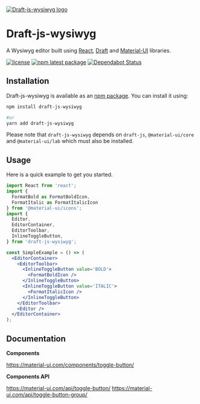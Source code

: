 <div>
  <a href='https://draft-js-wysiwyg.com'>
    <img src='https://draft-js-wysiwyg.com/static/logo.png' alt='Draft-js-wysiwyg logo' />
  </a>
  <h1>Draft-js-wysiwyg</h1>
</div>

A Wysiwyg editor built using [React](https://reactjs.org/), [Draft](https://draftjs.org/) and [Material-UI](https://material-ui.com/) libraries.

[![license](https://img.shields.io/badge/license-MIT-blue.svg)](https://github.com/romainleduc/draft-js-wysiwyg/blob/master/LICENSE)
[![npm latest package](https://img.shields.io/npm/v/draft-js-wysiwyg/latest.svg)](https://www.npmjs.com/package/draft-js-wysiwyg)
[![Dependabot Status](https://api.dependabot.com/badges/status?host=github&repo=romainleduc/draft-js-wysiwyg)](https://dependabot.com)

## Installation

Draft-js-wysiwyg is available as an [npm package](https://www.npmjs.com/package/draft-js-wysiwyg). You can install it using:

```sh
npm install draft-js-wysiwyg

#or
yarn add draft-js-wysiwyg
```

Please note that `draft-js-wysiwyg` depends on `draft-js`, `@material-ui/core` and `@material-ui/lab` which must also be installed.

## Usage

Here is a quick example to get you started.

```jsx
import React from 'react';
import {
  FormatBold as FormatBoldIcon,
  FormatItalic as FormatItalicIcon
} from '@material-ui/icons';
import {
  Editor,
  EditorContainer,
  EditorToolbar,
  InlineToggleButton,
} from 'draft-js-wysiwyg';

const SimpleExample = () => (
  <EditorContainer>
    <EditorToolbar>
      <InlineToggleButton value='BOLD'>
        <FormatBoldIcon />
      </InlineToggleButton>
      <InlineToggleButton value='ITALIC'>
        <FormatItalicIcon />
      </InlineToggleButton>
    </EditorToolbar>
    <Editor />
  </EditorContainer>
);
```

## Documentation

**Components**

https://material-ui.com/components/toggle-button/

**Components API**

https://material-ui.com/api/toggle-button/
https://material-ui.com/api/toggle-button-group/
